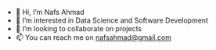 - 👋 Hi, I’m Nafs Ahmad
- 👀 I’m interested in Data Science and Software Development
- 💞️ I’m looking to collaborate on projects
- 📫 You can reach me on nafsahmad@gmail.com

<!---
nafsahmad/nafsahmad is a ✨ special ✨ repository because its `README.md` (this file) appears on your GitHub profile.
You can click the Preview link to take a look at your changes.
--->
